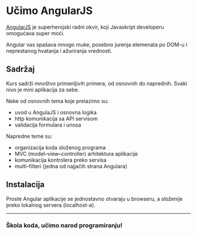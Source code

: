 # Učimo AngularJS

[AngularJS](https://angularjs.org/) je superherojski radni okvir, koji Javaskript developeru omogućava super moći.

Angular vas spašava mnogo muke, posebno jurenja elemenata po DOM-u i neprestanog hvatanja i ažuriranja vrednosti.

## Sadržaj

Kurs sadrži mnoštvo primenljivih primera, od osnovnih do naprednih. Svaki nivo je mini aplikacija za sebe.

Neke od osnovnih tema koje prelazimo su:
- uvod u AngulaJS i osnovna logika
- http komunikacija sa API servisom
- validacija formulara i unosa

Napredne teme su:
- organizacija koda složenog programa
- MVC (model–view–controller) arhitektura aplikacije
- komunikacija kontrolera preko servisa
- multi-filteri (jedna od najjačih strana Angulara)

## Instalacija

Proste Angular aplikacije se jednostavno otvaraju u browseru, a složenije preko lokalnog servera (localhost-a).

---
### Škola koda, učimo narod programiranju!
